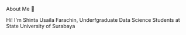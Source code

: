 About Me 👋

Hi! I'm Shinta Usaila Farachin,
Underfgraduate Data Science Students 
at State University of Surabaya 
